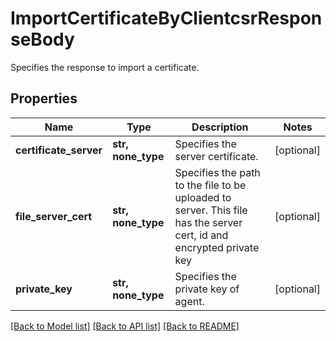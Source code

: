 # ImportCertificateByClientcsrResponseBody

Specifies the response to import a certificate.

## Properties
Name | Type | Description | Notes
------------ | ------------- | ------------- | -------------
**certificate_server** | **str, none_type** | Specifies the server certificate. | [optional] 
**file_server_cert** | **str, none_type** | Specifies the path to the file to be uploaded to server. This file has the server cert, id and encrypted private key | [optional] 
**private_key** | **str, none_type** | Specifies the private key of agent. | [optional] 

[[Back to Model list]](../README.md#documentation-for-models) [[Back to API list]](../README.md#documentation-for-api-endpoints) [[Back to README]](../README.md)



